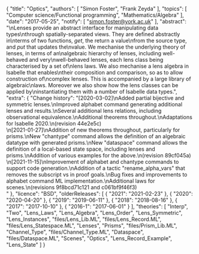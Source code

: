 {
    "title": "Optics",
    "authors": [
        "Simon Foster",
        "Frank Zeyda"
    ],
    "topics": [
        "Computer science/Functional programming",
        "Mathematics/Algebra"
    ],
    "date": "2017-05-25",
    "notify": [
        "simon.foster@york.ac.uk"
    ],
    "abstract": "\nLenses provide an abstract interface for manipulating data types\nthrough spatially-separated views. They are defined abstractly in\nterms of two functions, <em>get</em>, the return a value\nfrom the source type, and <em>put</em> that updates the\nvalue. We mechanise the underlying theory of lenses, in terms of an\nalgebraic hierarchy of lenses, including well-behaved and very\nwell-behaved lenses, each lens class being characterised by a set of\nlens laws. We also mechanise a lens algebra in Isabelle that enables\ntheir composition and comparison, so as to allow construction of\ncomplex lenses. This is accompanied by a large library of algebraic\nlaws. Moreover we also show how the lens classes can be applied by\ninstantiating them with a number of Isabelle data types.",
    "extra": {
        "Change history": "[2020-03-02]\nAdded partial bijective and symmetric lenses.\nImproved alphabet command generating additional lenses and results.\nSeveral additional lens relations, including observational equivalence.\nAdditional theorems throughout.\nAdaptations for Isabelle 2020.\n(revision 44e2e5c)<br>\n[2021-01-27]\nAddition of new theorems throughout, particularly for prisms.\nNew \"chantype\" command allows the definition of an algebraic datatype with generated prisms.\nNew \"dataspace\" command allows the definition of a local-based state space, including lenses and prisms.\nAddition of various examples for the above.\n(revision 89cf045a)<br>\n[2021-11-15]\nImprovement of alphabet and chantype commands to support code generation.\nAddition of a tactic \"rename_alpha_vars\" that removes the subscript vs in proof goals.\nBug fixes and improvements to alphabet command ML implementation.\nAdditional laws for scenes.\n(revisions 9f8bcd71c121 and c061bf9f46f3)<br>"
    },
    "licence": "BSD",
    "olderReleases": [
        {
            "2021": "2021-02-23"
        },
        {
            "2020": "2020-04-20"
        },
        {
            "2019": "2019-06-11"
        },
        {
            "2018": "2018-08-16"
        },
        {
            "2017": "2017-10-10"
        },
        {
            "2016-1": "2017-06-01"
        }
    ],
    "theories": [
        "Interp",
        "Two",
        "Lens_Laws",
        "Lens_Algebra",
        "Lens_Order",
        "Lens_Symmetric",
        "Lens_Instances",
        "files/Lens_Lib.ML",
        "files/Lens_Record.ML",
        "files/Lens_Statespace.ML",
        "Lenses",
        "Prisms",
        "files/Prism_Lib.ML",
        "Channel_Type",
        "files/Channel_Type.ML",
        "Dataspace",
        "files/Dataspace.ML",
        "Scenes",
        "Optics",
        "Lens_Record_Example",
        "Lens_State"
    ]
}